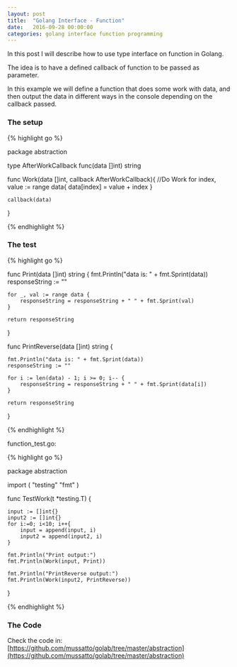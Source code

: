 ```yaml
---
layout: post
title:  "Golang Interface - Function"
date:   2016-09-28 00:00:00
categories: golang interface function programming
---
```


In this post I will describe how to use type interface on function in Golang.

The idea is to have a defined callback of function to be passed as parameter.

In this example we will define a function that does some work with data, and then output the data in different ways in the console depending on the callback passed.

### The setup

{% highlight go %}

package abstraction

type AfterWorkCallback func(data []int) string

func Work(data []int, callback AfterWorkCallback){
	//Do Work
	for index, value := range data{
		data[index] = value + index
	}

	callback(data)
}

{% endhighlight %}


### The test

{% highlight go %}

func Print(data []int) string {
	fmt.Println("data is: " + fmt.Sprint(data))
	responseString := ""

	for _, val := range data {
		responseString = responseString + " " + fmt.Sprint(val)
	}

	return responseString
}

func PrintReverse(data []int) string {

	fmt.Println("data is: " + fmt.Sprint(data))
	responseString := ""

	for i := len(data) - 1; i >= 0; i-- {
		responseString = responseString + " " + fmt.Sprint(data[i])
	}

	return responseString
}

{% endhighlight %}

function_test.go:

{% highlight go %}

package abstraction

import (
	"testing"
	"fmt"
)

func TestWork(t *testing.T) {

	input := []int{}
	input2 := []int{}
	for i:=0; i<10; i++{
		input = append(input, i)
		input2 = append(input2, i)
	}

	fmt.Println("Print output:")
	fmt.Println(Work(input, Print))

	fmt.Println("PrintReverse output:")
	fmt.Println(Work(input2, PrintReverse))
}


{% endhighlight %}


### The Code

Check the code in: [https://github.com/mussatto/golab/tree/master/abstraction](https://github.com/mussatto/golab/tree/master/abstraction)
